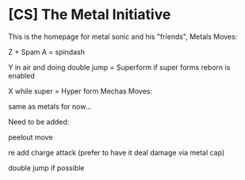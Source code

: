 # [CS] The Metal Initiative
This is the homepage for metal sonic and his "friends",
Metals Moves:

Z + Spam A = spindash

Y in air and doing double jump = Superform if super forms reborn is enabled

X while super = Hyper form
Mechas Moves:

same as metals for now...

Need to be added:

peelout move

re add charge attack (prefer to have it deal damage via metal cap)

double jump if possible
